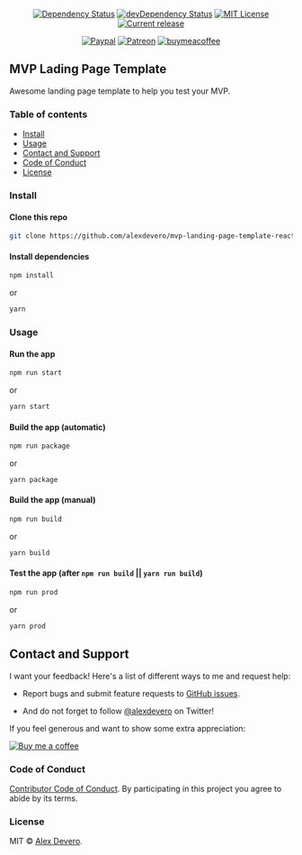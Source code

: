 <p align="center">
  <a href="https://david-dm.org/alexdevero/mvp-landing-page-template-react"><img alt="Dependency Status" src="https://david-dm.org/alexdevero/mvp-landing-page-template-react.svg?style=flat"></a>
  <a href="https://david-dm.org/alexdevero/mvp-landing-page-template-react?type=dev"><img alt="devDependency Status" src="https://david-dm.org/alexdevero/mvp-landing-page-template-react/dev-status.svg?style=flat"></a>
  <a href="http://opensource.org/licenses/MIT"><img alt="MIT License" src="https://img.shields.io/npm/l/express.svg"></a>
  <a href="https://github.com/alexdevero/mvp-landing-page-template-react/releases"><img alt="Current release" src="https://img.shields.io/github/release/alexdevero/mvp-landing-page-template-react.svg"></a>
</p>

<p align="center">
  <a href="https://paypal.me/alexdevero" rel="nofollow"><img src="https://img.shields.io/badge/Paypal-Donate-%2300457C.svg?logo=paypal&style=flat" alt="Paypal" data-canonical-src="https://img.shields.io/badge/Paypal-Donate-%2300457C.svg?logo=buy-me-a-coffee&style=flat" style="max-width:100%;"></a>
  <a href="https://patreon.com/alexdevero" rel="nofollow"><img src="https://camo.githubusercontent.com/c1eeb70a15e52f44437076a15999bb53101157f0/68747470733a2f2f696d672e736869656c64732e696f2f62616467652f50617472656f6e2d537570706f7274212d2532334639363835342e7376673f6c6f676f3d70617472656f6e267374796c653d666c6174" alt="Patreon" data-canonical-src="https://img.shields.io/badge/Patreon-Support!-%23F96854.svg?logo=patreon&amp;style=flat" style="max-width:100%;"></a>
  <a href="https://buymeacoffee.com/alexdevero" rel="nofollow"><img src="https://img.shields.io/badge/Coffee-Donate-%23FF813F.svg?logo=buy-me-a-coffee&style=flat" alt="buymeacoffee" data-canonical-src="https://img.shields.io/badge/Coffee-Donate-%23FF813F.svg?logo=buy-me-a-coffee&style=flat" style="max-width:100%;"></a>
</p>

## MVP Lading Page Template

Awesome landing page template to help you test your MVP.

### Table of contents

* [Install](#install)
* [Usage](#usage)
* [Contact and Support](#contact-and-support)
* [Code of Conduct](#code-of-conduct)
* [License](#license)

### Install

#### Clone this repo

```bash
git clone https://github.com/alexdevero/mvp-landing-page-template-react.git
```

#### Install dependencies

```bash
npm install
```

or

```bash
yarn
```

### Usage

#### Run the app

```bash
npm run start
```

or

```bash
yarn start
```

#### Build the app (automatic)

```bash
npm run package
```

or

```bash
yarn package
```

#### Build the app (manual)

```bash
npm run build
```

or

```bash
yarn build
```

#### Test the app (after `npm run build` || `yarn run build`)

```bash
npm run prod
```

or

```bash
yarn prod
```

## Contact and Support

I want your feedback! Here's a list of different ways to me and request help:
* Report bugs and submit feature requests to [GitHub issues](https://github.com/alexdevero/mvp-landing-page-template-react/issues).
<!-- * For private communications email me at foo@mail.com. -->
* And do not forget to follow [@alexdevero](https://twitter.com/alexdevero) on Twitter!

If you feel generous and want to show some extra appreciation:

[![Buy me a coffee][buymeacoffee-shield]][buymeacoffee]

[buymeacoffee]: https://www.buymeacoffee.com/alexdevero
[buymeacoffee-shield]: https://www.buymeacoffee.com/assets/img/custom_images/orange_img.png

### Code of Conduct

[Contributor Code of Conduct](code-of-conduct.md). By participating in this project you agree to abide by its terms.

### License

MIT © [Alex Devero](https://alexdevero.com).

